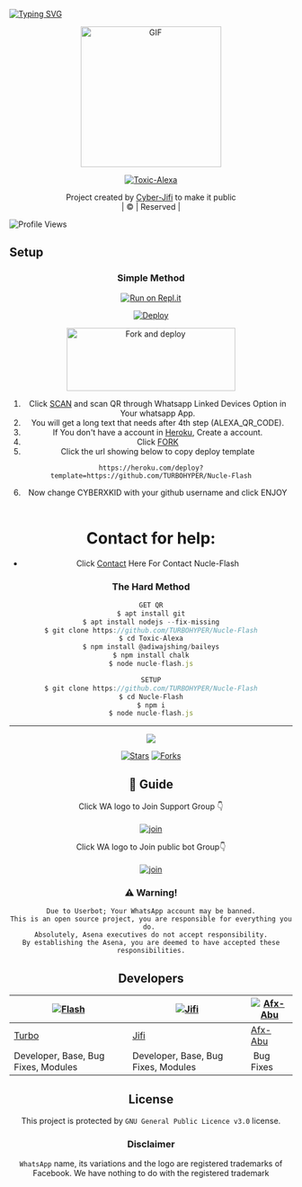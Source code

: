[![Typing SVG](https://readme-typing-svg.herokuapp.com?font=Frutiger&color=%2336BCF7&size=32&lines=WELCOME+TO+NUCLE-FLASH;THIS+BOT+MADE+BY+CYBERKID+%26+JIFI)](https://git.io/typing-svg)
<div align="center">
        <img src="https://telegra.ph/file/f6ec3d3d845a1e3dcce39.jpg" alt="GIF" width="250" height="250"/>
</p>

<a href="#"><img title="Toxic-Alexa" src="https://img.shields.io/badge/Toxic-Alexa-green?colorA=%23ff0000&colorB=%23017e40&style=for-the-badge"></a>
</p>
  <p align="center">
</p>
</div>
<p align="center">
Project created by <a href="https://github.com/CYBERXKID">Cyber-Jifi</a> to make it public
    <br>
       | © |
        Reserved |
    <br> 
</p>

![Profile Views](https://hits.seeyoufarm.com/api/count/incr/badge.svg?url=https://github.com/CYBERXKID/Nucle-Flash&title=Nucle-Flash%20Views)

## Setup
<div align="center">

  ### Simple Method
 
[![Run on Repl.it](https://repl.it/badge/github/quiec/whatsAlfa)](https://replit.com/@TURBOHYPER/Toxic-Alexa?v=1)

[![Deploy](https://www.herokucdn.com/deploy/button.svg)](https://heroku.com/deploy?template=https://github.com/CYBERXKID/Nucle-Flash) 
        
<a href="https://github.com/CYBERXKID/Nucle-Flash/fork"><img align="center" src="https://i.imgur.com/nfRl7cd.jpeg" alt="Fork and deploy" height="112" width="300" /></a>
<br>
        
1. Click [SCAN](https://replit.com/@TURBOHYPER/Toxic-Alexa?v=1) and scan QR through Whatsapp Linked Devices Option in Your whatsapp App.
2. You will get a long text that needs after 4th step (ALEXA_QR_CODE).
3. If You don't have a account in [Heroku](https://signup.heroku.com/), Create a account.
4. Click [FORK](https://github.com/CYBERXKID/Nucle-Flash/fork)
5. Click the url showing below to copy deploy template
```
https://heroku.com/deploy?template=https://github.com/TURBOHYPER/Nucle-Flash
``` 
6. Now change CYBERXKID with your github username and click ENJOY<br>
   <br>
# Contact for help:
   * Click [Contact](https://wa.me/+27686881509?text=Need+Help🙂) Here For Contact Nucle-Flash
 
### The Hard Method
```js
GET QR
$ apt install git
$ apt install nodejs --fix-missing
$ git clone https://github.com/TURBOHYPER/Nucle-Flash
$ cd Toxic-Alexa
$ npm install @adiwajshing/baileys
$ npm install chalk
$ node nucle-flash.js
```
      
```js
SETUP
$ git clone https://github.com/TURBOHYPER/Nucle-Flash
$ cd Nucle-Flash
$ npm i
$ node nucle-flash.js
```

----

  <p align="center">
  <a href="https://github.com/CYBERXKID/Nucle-Flash">
    
<a href="https://github.com/CYBERXKID/followers">
<img src="https://img.shields.io/github/repo-size/farhan-dqz/Julie-Mwol?color=green&label=Repo%20total%20size&style=plastic">
<p align="center">
<a href="https://github.com/TURBOHYPER/Toxic-Alexa/followers"
<img title="Followers" src="https://img.shields.io/github/followers/TOXICTURBO?color=blue&style=flat-square"></a>
<a href="https://github.com/CYBERXKID/Nucle-Flash/stargazers/"><img title="Stars" src="https://img.shields.io/github/stars/CYBERXKID/Nucle-Flash?color=blue&style=flat-trangle"></a>
<a href="https://github.com/CYBERXKID/Nucle-Flash/network/members"><img title="Forks" src="https://img.shields.io/github/forks/CYBERXKID/Nucle-Flash?color=blue&style=flat-trangle"></a>
</p>

## 📢 Guide
Click WA logo to Join Support Group 👇
    <br>
<br>
  [![join](https://github.com/Alien-alfa/PublicBot/blob/main/wlogo.svg.png)](https://chat.whatsapp.com/LWjJ4tu2qe9BWQZ1JzRZgp)
  <div align="center">


Click WA logo to Join public bot Group👇
    <br>
<br>
  [![join](https://github.com/Alien-alfa/PublicBot/blob/main/wlogo.svg.png)](https://chat.whatsapp.com/LWjJ4tu2qe9BWQZ1JzRZgp)
  <div align="center">

  </div>


### ⚠️ Warning! 
```
Due to Userbot; Your WhatsApp account may be banned.
This is an open source project, you are responsible for everything you do. 
Absolutely, Asena executives do not accept responsibility.
By establishing the Asena, you are deemed to have accepted these responsibilities.
```
          
## Developers
  <div align="center">
    
  [![Flash](https://github.com/CYBERXKID.png?size=100)](https://github.com/CYBERKID) | [![Jifi](https://github.com/MD-JIFI.png?size=100)](https://github.com/MD-JIFI) | [![Afx-Abu](https://github.com/Afx-Abu.png?size=100)](https://github.com/Afx-Abu) 
----|----|----
[Turbo](https://github.com/CYBERXKID) | [Jifi](https://github.com/MD-JIFI) | [Afx-Abu](https://github.com/Afx-Abu) 
Developer, Base, Bug Fixes, Modules| Developer, Base, Bug Fixes, Modules |  Bug Fixes
  </div>
    
    


## License
This project is protected by `GNU General Public Licence v3.0` license.

### Disclaimer
`WhatsApp` name, its variations and the logo are registered trademarks of Facebook. We have nothing to do with the registered trademark
